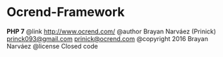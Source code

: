 # Ocrend-Framework
**PHP 7**
@link http://www.ocrend.com/
@author Brayan Narváez (Prinick) <princk093@gmail.com> <prinick@ocrend.com>
@copyright 2016 Brayan Narváez
@license Closed code
